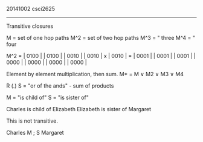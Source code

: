 20141002
csci2625

---

Transitive closures

M = set of one hop paths
M^2 = set of two hop paths
M^3 = " three
M^4 = " four

M^2 = | 0100 |   | 0100 |    | 0010 |
      | 0010 | x | 0010 | =  | 0001 |
      | 0001 |   | 0001 |    | 0000 |
      | 0000 |   | 0000 |    | 0000 |

Element by element multiplication, then sum. M\* = M ∨ M2 ∨ M3 ∨ M4

R (.) S = "or of the ands" - sum of products

M = "is child of" 
S = "is sister of" 

Charles is child of Elizabeth
Elizabeth is sister of Margaret

This is not transitive. 

Charles M ; S Margaret
